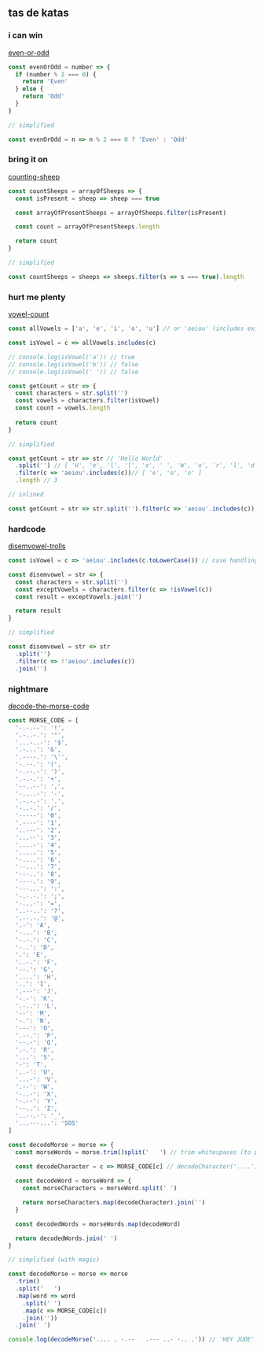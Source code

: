 ## tas de katas

### i can win
[even-or-odd](https://www.codewars.com/kata/even-or-odd/train/javascript)

```javascript
const evenOrOdd = number => {
  if (number % 2 === 0) {
    return 'Even'
  } else {
    return 'Odd'
  }
}

// simplified

const evenOrOdd = n => n % 2 === 0 ? 'Even' : 'Odd'
```

### bring it on
[counting-sheep](https://www.codewars.com/kata/counting-sheep-dot-dot-dot/train/javascript)

```javascript
const countSheeps = arrayOfSheeps => {
  const isPresent = sheep => sheep === true

  const arrayOfPresentSheeps = arrayOfSheeps.filter(isPresent)

  const count = arrayOfPresentSheeps.length

  return count
}

// simplified

const countSheeps = sheeps => sheeps.filter(s => s === true).length
```

### hurt me plenty
[vowel-count](https://www.codewars.com/kata/vowel-count/train/javascript)

```javascript
const allVowels = ['a', 'e', 'i', 'o', 'u'] // or 'aeiou' (includes exist on String too -> http://devdocs.io/javascript/global_objects/string/includes)

const isVowel = c => allVowels.includes(c)

// console.log(isVowel('a')) // true
// console.log(isVowel('b')) // false
// console.log(isVowel(' ')) // false

const getCount = str => {
  const characters = str.split('')
  const vowels = characters.filter(isVowel)
  const count = vowels.length
  
  return count
}

// simplified

const getCount = str => str // 'Hello World'
  .split('') // [ 'H', 'e', 'l', 'l', 'o', ' ', 'W', 'o', 'r', 'l', 'd' ]
  .filter(c => 'aeiou'.includes(c))// [ 'e', 'o', 'o' ]
  .length // 3

// inlined

const getCount = str => str.split('').filter(c => 'aeiou'.includes(c)).length
```

### hardcode
[disemvowel-trolls](https://www.codewars.com/kata/disemvowel-trolls/train/javascript)

```javascript
const isVowel = c => 'aeiou'.includes(c.toLowerCase()) // case handling with toLowerCase()

const disemvowel = str => {
  const characters = str.split('')
  const exceptVowels = characters.filter(c => !isVowel(c))
  const result = exceptVowels.join('')

  return result
}

// simplified

const disemvowel = str => str
  .split('')
  .filter(c => !'aeiou'.includes(c))
  .join('')
```


### nightmare
[decode-the-morse-code](https://www.codewars.com/kata/decode-the-morse-code/train/javascript)

```javascript
const MORSE_CODE = [
  '-.-.--': '!',
  '.-..-.': '"',
  '...-..-': '$',
  '.-...': '&',
  '.----.': '\'',
  '-.--.': '(',
  '-.--.-': ')',
  '.-.-.': '+',
  '--..--': ',',
  '-....-': '-',
  '.-.-.-': '.',
  '-..-.': '/',
  '-----': '0',
  '.----': '1',
  '..---': '2',
  '...--': '3',
  '....-': '4',
  '.....': '5',
  '-....': '6',
  '--...': '7',
  '---..': '8',
  '----.': '9',
  '---...': ':',
  '-.-.-.': ';',
  '-...-': '=',
  '..--..': '?',
  '.--.-.': '@',
  '.-': 'A',
  '-...': 'B',
  '-.-.': 'C',
  '-..': 'D',
  '.': 'E',
  '..-.': 'F',
  '--.': 'G',
  '....': 'H',
  '..': 'I',
  '.---': 'J',
  '-.-': 'K',
  '.-..': 'L',
  '--': 'M',
  '-.': 'N',
  '---': 'O',
  '.--.': 'P',
  '--.-': 'Q',
  '.-.': 'R',
  '...': 'S',
  '-': 'T',
  '..-': 'U',
  '...-': 'V',
  '.--': 'W',
  '-..-': 'X',
  '-.--': 'Y',
  '--..': 'Z',
  '..--.-': '_',
  '...---...': 'SOS'
]

const decodeMorse = morse => {
  const morseWords = morse.trim()split('   ') // trim whitespaces (to pass codewars tests..)

  const decodeCharacter = c => MORSE_CODE[c] // decodeCharacter('....') -> 'H'
  
  const decodeWord = morseWord => {
    const morseCharacters = morseWord.split(' ')

    return morseCharacters.map(decodeCharacter).join('')
  }

  const decodedWords = morseWords.map(decodeWord)

  return decodedWords.join(' ')
}

// simplified (with magic)

const decodeMorse = morse => morse
  .trim()
  .split('   ')
  .map(word => word
    .split(' ')
    .map(c => MORSE_CODE[c])
    .join(''))
  .join(' ')

console.log(decodeMorse('.... . -.--   .--- ..- -.. .')) // 'HEY JUDE'
```